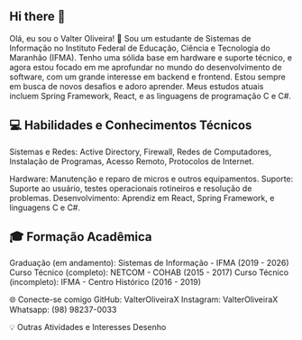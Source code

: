 ## Hi there 👋

Olá, eu sou o Valter Oliveira! 👋
Sou um estudante de Sistemas de Informação no Instituto Federal de Educação, Ciência e Tecnologia do Maranhão (IFMA). Tenho uma sólida base em hardware e suporte técnico, e agora estou focado em me aprofundar no mundo do desenvolvimento de software, com um grande interesse em backend e frontend.
Estou sempre em busca de novos desafios e adoro aprender. Meus estudos atuais incluem Spring Framework, React, e as linguagens de programação C e C#.

## 💻 Habilidades e Conhecimentos Técnicos
Sistemas e Redes: Active Directory, Firewall, Redes de Computadores, Instalação de Programas, Acesso Remoto, Protocolos de Internet.

Hardware: Manutenção e reparo de micros e outros equipamentos.
Suporte: Suporte ao usuário, testes operacionais rotineiros e resolução de problemas.
Desenvolvimento: Aprendiz em React, Spring Framework, e linguagens C e C#.

## 🎓 Formação Acadêmica 
Graduação (em andamento): Sistemas de Informação - IFMA (2019 - 2026)
Curso Técnico (completo): NETCOM - COHAB (2015 - 2017)
Curso Técnico (incompleto): IFMA - Centro Histórico (2016 - 2019)

🌐 Conecte-se comigo
GitHub: ValterOliveiraX
Instagram: ValterOliveiraX
Whatsapp: (98) 98237-0033

💡 Outras Atividades e Interesses
Desenho 
